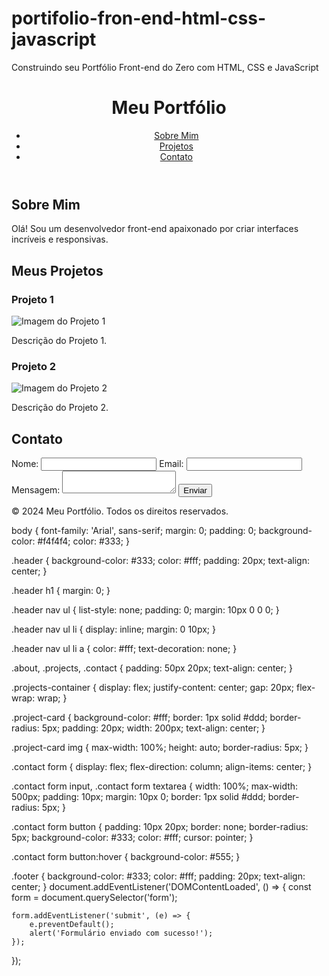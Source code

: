 # portifolio-fron-end-html-css-javascript
 Construindo seu Portfólio Front-end do Zero com HTML, CSS e JavaScript
<!DOCTYPE html>
<html lang="pt-br">
<head>
    <meta charset="UTF-8">
    <meta name="viewport" content="width=device-width, initial-scale=1.0">
    <title>Meu Portfólio</title>
    <link rel="stylesheet" href="styles.css">
</head>
<body>
    <header class="header">
        <h1>Meu Portfólio</h1>
        <nav>
            <ul>
                <li><a href="#about">Sobre Mim</a></li>
                <li><a href="#projects">Projetos</a></li>
                <li><a href="#contact">Contato</a></li>
            </ul>
        </nav>
    </header>
    <section id="about" class="about">
        <h2>Sobre Mim</h2>
        <p>Olá! Sou um desenvolvedor front-end apaixonado por criar interfaces incríveis e responsivas.</p>
    </section>
    <section id="projects" class="projects">
        <h2>Meus Projetos</h2>
        <div class="projects-container">
            <div class="project-card">
                <h3>Projeto 1</h3>
                <img src="path/to/project1-image.jpg" alt="Imagem do Projeto 1">
                <p>Descrição do Projeto 1.</p>
            </div>
            <div class="project-card">
                <h3>Projeto 2</h3>
                <img src="path/to/project2-image.jpg" alt="Imagem do Projeto 2">
                <p>Descrição do Projeto 2.</p>
            </div>
        </div>
    </section>
    <section id="contact" class="contact">
        <h2>Contato</h2>
        <form>
            <label for="name">Nome:</label>
            <input type="text" id="name" name="name" required>
            <label for="email">Email:</label>
            <input type="email" id="email" name="email" required>
            <label for="message">Mensagem:</label>
            <textarea id="message" name="message" required></textarea>
            <button type="submit">Enviar</button>
        </form>
    </section>
    <footer class="footer">
        <p>&copy; 2024 Meu Portfólio. Todos os direitos reservados.</p>
    </footer>
    <script src="script.js"></script>
</body>
</html>
body {
    font-family: 'Arial', sans-serif;
    margin: 0;
    padding: 0;
    background-color: #f4f4f4;
    color: #333;
}

.header {
    background-color: #333;
    color: #fff;
    padding: 20px;
    text-align: center;
}

.header h1 {
    margin: 0;
}

.header nav ul {
    list-style: none;
    padding: 0;
    margin: 10px 0 0 0;
}

.header nav ul li {
    display: inline;
    margin: 0 10px;
}

.header nav ul li a {
    color: #fff;
    text-decoration: none;
}

.about, .projects, .contact {
    padding: 50px 20px;
    text-align: center;
}

.projects-container {
    display: flex;
    justify-content: center;
    gap: 20px;
    flex-wrap: wrap;
}

.project-card {
    background-color: #fff;
    border: 1px solid #ddd;
    border-radius: 5px;
    padding: 20px;
    width: 200px;
    text-align: center;
}

.project-card img {
    max-width: 100%;
    height: auto;
    border-radius: 5px;
}

.contact form {
    display: flex;
    flex-direction: column;
    align-items: center;
}

.contact form input, .contact form textarea {
    width: 100%;
    max-width: 500px;
    padding: 10px;
    margin: 10px 0;
    border: 1px solid #ddd;
    border-radius: 5px;
}

.contact form button {
    padding: 10px 20px;
    border: none;
    border-radius: 5px;
    background-color: #333;
    color: #fff;
    cursor: pointer;
}

.contact form button:hover {
    background-color: #555;
}

.footer {
    background-color: #333;
    color: #fff;
    padding: 20px;
    text-align: center;
}
document.addEventListener('DOMContentLoaded', () => {
    const form = document.querySelector('form');

    form.addEventListener('submit', (e) => {
        e.preventDefault();
        alert('Formulário enviado com sucesso!');
    });
});
